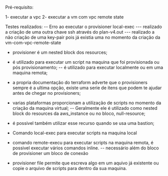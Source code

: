 Pré-requisito: 

1- executar a vpc 
2- executar a vm com vpc remote state

Testes realizados: 
-- Erro ao executar o provisioner local-exec 
--- realizado a criação de uma outra chave ssh através do plan-v4.out 
--- realizado a não criação de uma key-pair pois já existia uma no momento da criação da vm-com-vpc-remote-state


- provisioner é um nested block dos resources;
- é utilizado para executar um script na maquina que foi provisionada ou pós provisionamento;
-- é utilizado para executar localmente ou em uma maquina remota;
- a propria documentação do terraform adverte que o provisioners sempre é a ultima opção, existe uma serie de itens que podem te ajudar antes de chegar no provisioners;
- varias plataformas proporcionam a utilização de scripts no momento da criação da maquina virtual;
-- Geralmente ele é utilizado como nested block do resources da aws_instance ou no bloco, null-resource;
- é possivel também utilizar esse recurso quando se usa uma bastion; 




- Comando local-exec para executar scripts na maquina local 

- comando remote-execu para executar scripts na maquina remota, é possivel executar vários comandos inline.
-- necessário além do bloco de provisioner um bloco de conexão

- provisioner file permite que escreva algo em um aquivo já existente ou copie o arquivo de scripts para dentro da sua maquina.